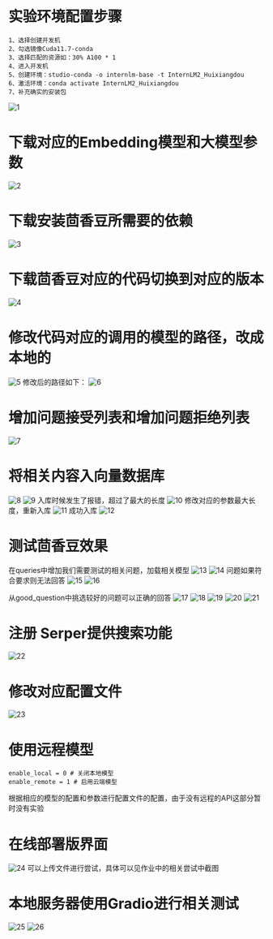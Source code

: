 # 实验环境配置步骤

    1、选择创建开发机
    2、勾选镜像Cuda11.7-conda
    3、选择匹配的资源如：30% A100 * 1
    4、进入开发机
    5、创建环境：studio-conda -o internlm-base -t InternLM2_Huixiangdou
    6、激活环境：conda activate InternLM2_Huixiangdou
    7、补充确实的安装包

![1](./src/1.png)

# 下载对应的Embedding模型和大模型参数
![2](./src/2.png)

# 下载安装茴香豆所需要的依赖
![3](./src/3.png)

# 下载茴香豆对应的代码切换到对应的版本
![4](./src/4.png)

# 修改代码对应的调用的模型的路径，改成本地的
![5](./src/5.png)
修改后的路径如下：
![6](./src/6.png)

# 增加问题接受列表和增加问题拒绝列表
![7](./src/7.png)

# 将相关内容入向量数据库
![8](./src/8.png)
![9](./src/9.png)
入库时候发生了报错，超过了最大的长度
![10](./src/10.png)
修改对应的参数最大长度，重新入库
![11](./src/11.png)
成功入库
![12](./src/12.png)

# 测试茴香豆效果
在queries中增加我们需要测试的相关问题，加载相关模型
![13](./src/13.png)
![14](./src/14.png)
问题如果符合要求则无法回答
![15](./src/15.png)
![16](./src/16.png)

从good_question中挑选较好的问题可以正确的回答
![17](./src/17.png)
![18](./src/18.png)
![19](./src/19.png)
![20](./src/20.png)
![21](./src/21.png)

# 注册 Serper提供搜索功能
![22](./src/22.png)
# 修改对应配置文件
![23](./src/23.png)


# 使用远程模型
```
enable_local = 0 # 关闭本地模型
enable_remote = 1 # 启用云端模型
```
根据相应的模型的配置和参数进行配置文件的配置，由于没有远程的API这部分暂时没有实验

# 在线部署版界面
![24](./src/24.png)
可以上传文件进行尝试，具体可以见作业中的相关尝试中截图


# 本地服务器使用Gradio进行相关测试
![25](./src/25.png)
![26](./src/26.png)
